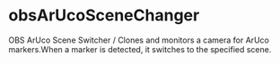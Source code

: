 # obsArUcoSceneChanger
OBS ArUco Scene Switcher / Clones and monitors a camera for ArUco markers.When a marker is detected, it switches to the specified scene.
